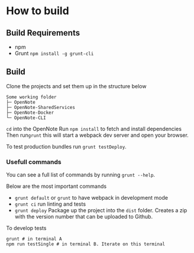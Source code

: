# How to build
## Build Requirements
- npm
- Grunt `npm install -g grunt-cli`

## Build
Clone the projects and set them up in the structure below
```
Some working folder
├─ OpenNote
├─ OpenNote-SharedServices
├─ OpenNote-Docker
└─ OpenNote-CLI
```


`cd` into the OpenNote
Run `npm install` to fetch and install dependencies
Then run`grunt` this will start a webpack dev server and open your browser.

To test production bundles run `grunt testDeploy`.


### Usefull commands
You can see a full list of commands by running `grunt --help`.

Below are the most important commands
- `grunt default` or `grunt` to have webpack in development mode
- `grunt ci` run linting and tests
- `grunt deploy` Package up the project into the `dist` folder. Creates a zip with the version number that can be uploaded to Github.


To develop tests
```
grunt # in terminal A
npm run testSingle # in terminal B. Iterate on this terminal
```
